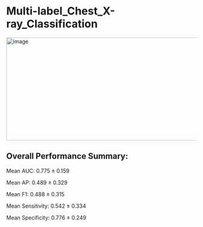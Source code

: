 # Multi-label_Chest_X-ray_Classification
<img width="550" height="273" alt="image" src="https://github.com/user-attachments/assets/93bc17cd-a0f6-4149-8147-49fab0ce0a5f" />

Overall Performance Summary:
--------------------------------------------------------------------------------
Mean AUC: 0.775 ± 0.159

Mean AP: 0.489 ± 0.329

Mean F1: 0.488 ± 0.315

Mean Sensitivity: 0.542 ± 0.334

Mean Specificity: 0.776 ± 0.249

